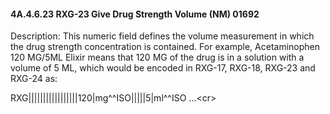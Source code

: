 #### 4A.4.6.23 RXG-23 Give Drug Strength Volume (NM) 01692

Description: This numeric field defines the volume measurement in which the drug strength concentration is contained. For example, Acetaminophen 120 MG/5ML Elixir means that 120 MG of the drug is in a solution with a volume of 5 ML, which would be encoded in RXG-17, RXG-18, RXG-23 and RXG-24 as:

RXG|||||||||||||||||120|mg^^ISO|||||5|ml^^ISO ...&lt;cr>
